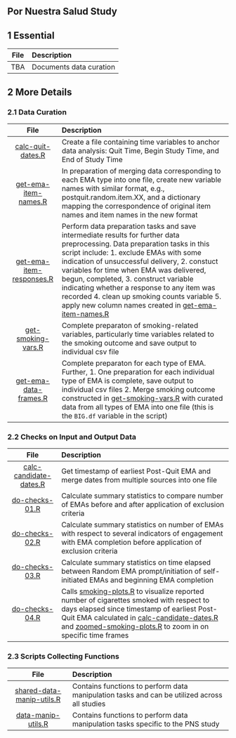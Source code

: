 ## Por Nuestra Salud Study

## 1 Essential

| File | Description|
|:------------------------------:|:----------------------------------------|
| TBA | Documents data curation |

## 2 More Details

### 2.1 Data Curation

| File | Description|
|:------------------------------:|:----------------------------------------|
| [calc-quit-dates.R](https://github.com/jamieyap/MARS/blob/master/scripts-studies/pns/calc-quit-dates.R) | Create a file containing time variables to anchor data analysis: Quit Time, Begin Study Time, and End of Study Time |
| [get-ema-item-names.R](https://github.com/jamieyap/MARS/blob/master/scripts-studies/pns/get-ema-item-names.R) | In preparation of merging data corresponding to each EMA type into one file, create new variable names with similar format, e.g., postquit.random.item.XX, and a dictionary mapping the correspondence of original item names and item names in the new format |
| [get-ema-item-responses.R](https://github.com/jamieyap/MARS/blob/master/scripts-studies/pns/get-ema-item-responses.R) | Perform data preparation tasks and save intermediate results for further data preprocessing. Data preparation tasks in this script include: 1. exclude EMAs with some indication of unsuccessful delivery, 2. constuct variables for time when EMA was delivered, begun, completed, 3. construct variable indicating whether a response to any item was recorded 4. clean up smoking counts variable 5. apply new column names created in [get-ema-item-names.R](https://github.com/jamieyap/MARS/blob/master/scripts-studies/pns/get-ema-item-names.R) |
| [get-smoking-vars.R](https://github.com/jamieyap/MARS/blob/master/scripts-studies/pns/get-smoking-vars.R) | Complete preparaton of smoking-related variables, particularly time variables related to the smoking outcome and save output to individual csv file |
|[get-ema-data-frames.R](https://github.com/jamieyap/MARS/blob/master/scripts-studies/pns/get-ema-data-frames.R) | Complete preparaton for each type of EMA. Further, 1. One preparation for each individual type of EMA is complete, save output to individual csv files 2. Merge smoking outcome constructed in [get-smoking-vars.R](https://github.com/jamieyap/MARS/blob/master/scripts-studies/pns/get-smoking-vars.R) with curated data from all types of EMA into one file (this is the `BIG.df` variable in the script) |

### 2.2 Checks on Input and Output Data

| File | Description|
|:------------------------------:|:----------------------------------------|
| [calc-candidate-dates.R](https://github.com/jamieyap/MARS/blob/master/scripts-studies/pns/calc-candidate-dates.R) | Get timestamp of earliest Post-Quit EMA and merge dates from multiple sources into one file |
| [do-checks-01.R](https://github.com/jamieyap/MARS/blob/master/scripts-studies/pns/do-checks-01.R) | Calculate summary statistics to compare number of EMAs before and after application of exclusion criteria |
| [do-checks-02.R](https://github.com/jamieyap/MARS/blob/master/scripts-studies/pns/do-checks-02.R) | Calculate summary statistics on number of EMAs with respect to several indicators of engagement with EMA completion before application of exclusion criteria |
| [do-checks-03.R](https://github.com/jamieyap/MARS/blob/master/scripts-studies/pns/do-checks-03.R) | Calculate summary statistics on time elapsed between Random EMA prompt/initiation of self-initiated EMAs and beginning EMA completion |
| [do-checks-04.R](https://github.com/jamieyap/MARS/blob/master/scripts-studies/pns/do-checks-04.R) | Calls [smoking-plots.R](https://github.com/jamieyap/MARS/blob/master/scripts-studies/pns/smoking-plots.R) to visualize reported number of cigarettes smoked with respect to days elapsed since timestamp of earliest Post-Quit EMA calculated in [calc-candidate-dates.R](https://github.com/jamieyap/MARS/blob/master/scripts-studies/pns/calc-candidate-dates.R) and [zoomed-smoking-plots.R](https://github.com/jamieyap/MARS/blob/master/scripts-studies/pns/zoomed-smoking-plots.R) to zoom in on specific time frames |

### 2.3 Scripts Collecting Functions

| File | Description|
|:------------------------------:|:----------------------------------------|
| [shared-data-manip-utils.R](https://github.com/jamieyap/MARS/blob/master/scripts-shared/shared-data-manip-utils.R) | Contains functions to perform data manipulation tasks and can be utilized across all studies |
| [data-manip-utils.R](https://github.com/jamieyap/MARS/blob/master/scripts-studies/pns/data-manip-utils.R) | Contains functions to perform data manipulation tasks specific to the PNS study |


